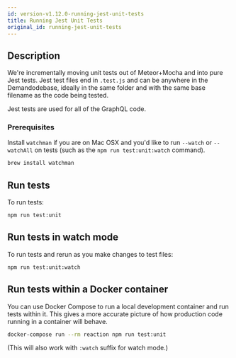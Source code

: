 ```yaml
---
id: version-v1.12.0-running-jest-unit-tests
title: Running Jest Unit Tests
original_id: running-jest-unit-tests
---
```


## Description

We're incrementally moving unit tests out of Meteor+Mocha and into pure Jest tests. Jest test files end in `.test.js` and can be anywhere in the Demandodebase, ideally in the same folder and with the same base filename as the code being tested.

Jest tests are used for all of the GraphQL code.

### Prerequisites

Install `watchman` if you are on Mac OSX and you'd like to run `--watch` or `--watchAll` on tests (such as the `npm run test:unit:watch` command).

```sh
brew install watchman
```

## Run tests

To run tests:

```sh
npm run test:unit
```

## Run tests in watch mode

To run tests and rerun as you make changes to test files:

```sh
npm run test:unit:watch
```

## Run tests within a Docker container

You can use Docker Compose to run a local development container and run tests within it. This gives a more accurate picture of how production code running in a container will behave.

```sh
docker-compose run --rm reaction npm run test:unit
```

(This will also work with `:watch` suffix for watch mode.)
